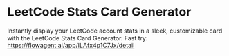 # LeetCode Stats Card Generator
Instantly display your LeetCode account stats in a sleek, customizable card with the LeetCode Stats Card Generator.
Fast try: https://flowagent.ai/app/ILAfx4p1C7Jx/detail
